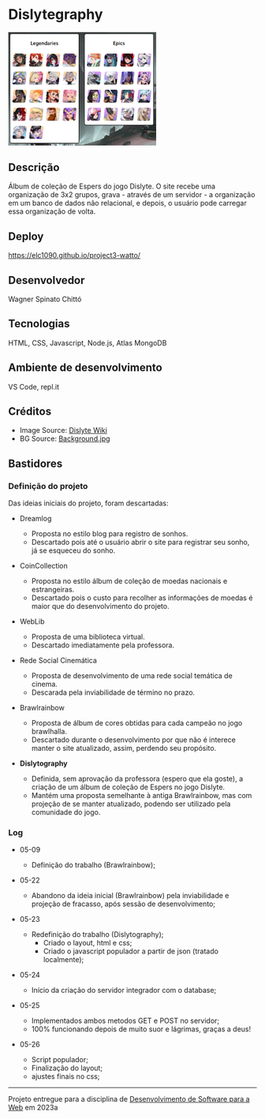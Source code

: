 # Dislytegraphy

<img src="https://raw.githubusercontent.com/elc1090/project3-watto/main/src/screenshot.png" alt="Screenshot do projeto" width="300">

## Descrição

Álbum de coleção de Espers do jogo Dislyte.
O site recebe uma organização de 3x2 grupos, grava - através de um servidor - a organização em um banco de dados não relacional, e depois, o usuário pode carregar essa organização de volta.

## Deploy

https://elc1090.github.io/project3-watto/

## Desenvolvedor

Wagner Spinato Chittó


## Tecnologias

HTML, CSS, Javascript, Node.js, Atlas MongoDB

## Ambiente de desenvolvimento

VS Code, repl.it

## Créditos

- Image Source: [Dislyte Wiki](https://dislyte.fandom.com/wiki)
- BG Source: [Background.jpg](https://rare-gallery.com/1360363-dislyte-4k-ultra-hd-wallpaper.html)

## Bastidores

### Definição do projeto

Das ideias iniciais do projeto, foram descartadas:

- Dreamlog
    - Proposta no estilo blog para registro de sonhos.
    - Descartado pois até o usuário abrir o site para registrar seu sonho, já se esqueceu do sonho.

- CoinCollection
    - Proposta no estilo álbum de coleção de moedas nacionais e estrangeiras.
    - Descartado pois o custo para recolher as informações de moedas é maior que do desenvolvimento do projeto.

- WebLib
    - Proposta de uma biblioteca virtual.
    - Descartado imediatamente pela professora.

- Rede Social Cinemática
    - Proposta de desenvolvimento de uma rede social temática de cinema.
    - Descarada pela inviabilidade de término no prazo.

- Brawlrainbow
    - Proposta de álbum de cores obtidas para cada campeão no jogo brawlhalla.
    - Descartado durante o desenvolvimento por que não é interece manter o site atualizado, assim, perdendo seu propósito.

- **Dislytography**
    - Definida, sem aprovação da professora (espero que ela goste), a criação de um álbum de coleção de Espers no jogo Dislyte.
    - Mantém uma proposta semelhante à antiga Brawlrainbow, mas com projeção de se manter atualizado, podendo ser utilizado pela comunidade do jogo.

### Log

- 05-09
    - Definição do trabalho (Brawlrainbow);

- 05-22
    - Abandono da ideia inicial (Brawlrainbow) pela inviabilidade e projeção de fracasso, após sessão de desenvolvimento;

- 05-23
    - Redefinição do trabalho (Dislytography);
        - Criado o layout, html e css;
        - Criado o javascript populador a partir de json (tratado localmente);

- 05-24
    - Início da criação do servidor integrador com o database;

- 05-25
    - Implementados ambos metodos GET e POST no servidor;
    - 100% funcionando depois de muito suor e lágrimas, graças a deus!

- 05-26
    - Script populador;
    - Finalização do layout;
    - ajustes finais no css;

---
Projeto entregue para a disciplina de [Desenvolvimento de Software para a Web](http://github.com/andreainfufsm/elc1090-2023a) em 2023a
